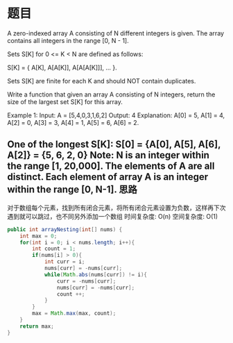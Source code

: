 题目
===
A zero-indexed array A consisting of N different integers is given. The array contains all integers in the range [0, N - 1].

Sets S[K] for 0 <= K < N are defined as follows:

S[K] = { A[K], A[A[K]], A[A[A[K]]], ... }.

Sets S[K] are finite for each K and should NOT contain duplicates.

Write a function that given an array A consisting of N integers, return the size of the largest set S[K] for this array.

Example 1:
Input: A = [5,4,0,3,1,6,2]
Output: 4
Explanation: 
A[0] = 5, A[1] = 4, A[2] = 0, A[3] = 3, A[4] = 1, A[5] = 6, A[6] = 2.

One of the longest S[K]:
S[0] = {A[0], A[5], A[6], A[2]} = {5, 6, 2, 0}
Note:
N is an integer within the range [1, 20,000].
The elements of A are all distinct.
Each element of array A is an integer within the range [0, N-1].
思路
---
对于数组每个元素，找到所有闭合元素，将所有闭合元素设置为负数，这样再下次
遇到就可以跳过，也不同另外添加一个数组
时间复杂度: O(n)
空间复杂度: O(1)
```java
public int arrayNesting(int[] nums) {
	int max = 0;
	for(int i = 0; i < nums.length; i++){
		int count = 1;
		if(nums[i] > 0){
			int curr = i;
			nums[curr] = -nums[curr];
			while(Math.abs(nums[curr]) != i){
				curr = -nums[curr];     
				nums[curr] = -nums[curr];
				count ++;
			}
		}
		max = Math.max(max, count);
	}
	return max;
}